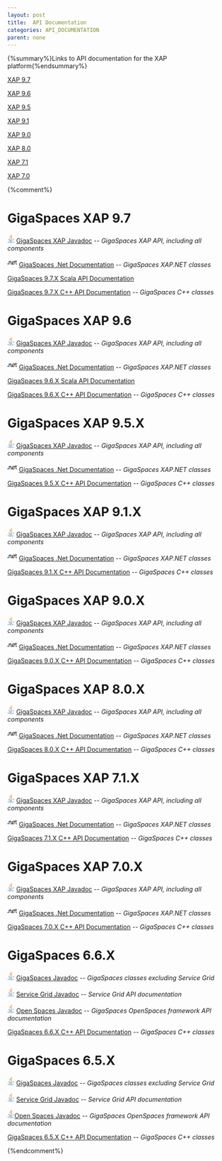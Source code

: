 ```yaml
---
layout: post
title:  API Documentation
categories: API_DOCUMENTATION
parent: none
---
```


{%summary%}Links to API documentation for the XAP platform{%endsummary%}



[XAP 9.7](./xap-97.html)

[XAP 9.6](./xap-96.html)

[XAP 9.5](./xap-95.html)

[XAP 9.1](./xap-91.html)

[XAP 9.0](./xap-90.html)


[XAP 8.0](./xap-80.html)


[XAP 7.1](./xap-71.html)

[XAP 7.0](./xap-70.html)




{%comment%}
# GigaSpaces XAP 9.7

![](/attachment_files/logos/java_icon.gif) [GigaSpaces XAP Javadoc](http://www.gigaspaces.com/docs/JavaDoc9.7/index.html) -- _GigaSpaces XAP API, including all components_

![](/attachment_files/logos/icon_dotnet.gif) [GigaSpaces .Net Documentation](http://www.gigaspaces.com/docs/dotnetdocs9.7) -- _GigaSpaces XAP.NET classes_

[GigaSpaces 9.7.X Scala API Documentation](http://www.gigaspaces.com/docs/scaladocs9.7)

[GigaSpaces 9.7.X C+\+ API Documentation](http://www.gigaspaces.com/docs/cppdocs9.7) -- _GigaSpaces C+\+ classes_



# GigaSpaces XAP 9.6

![](/attachment_files/logos/java_icon.gif) [GigaSpaces XAP Javadoc](http://www.gigaspaces.com/docs/JavaDoc9.6/index.html) -- _GigaSpaces XAP API, including all components_

![](/attachment_files/logos/icon_dotnet.gif) [GigaSpaces .Net Documentation](http://www.gigaspaces.com/docs/dotnetdocs9.6) -- _GigaSpaces XAP.NET classes_

[GigaSpaces 9.6.X Scala API Documentation](http://www.gigaspaces.com/docs/scaladocs9.6)

[GigaSpaces 9.6.X C+\+ API Documentation](http://www.gigaspaces.com/docs/cppdocs9.6) -- _GigaSpaces C+\+ classes_

# GigaSpaces XAP 9.5.X

![](/attachment_files/logos/java_icon.gif) [GigaSpaces XAP Javadoc](http://www.gigaspaces.com/docs/JavaDoc9.5/index.html) -- _GigaSpaces XAP API, including all components_

![](/attachment_files/logos/icon_dotnet.gif) [GigaSpaces .Net Documentation](http://www.gigaspaces.com/docs/dotnetdocs9.5) -- _GigaSpaces XAP.NET classes_

[GigaSpaces 9.5.X C+\+ API Documentation](http://www.gigaspaces.com/docs/cppdocs9.5) -- _GigaSpaces C+\+ classes_

# GigaSpaces XAP 9.1.X

![](/attachment_files/logos/java_icon.gif) [GigaSpaces XAP Javadoc](http://www.gigaspaces.com/docs/JavaDoc9.1/index.html) -- _GigaSpaces XAP API, including all components_

![](/attachment_files/logos/icon_dotnet.gif) [GigaSpaces .Net Documentation](http://www.gigaspaces.com/docs/dotnetdocs9.1) -- _GigaSpaces XAP.NET classes_

[GigaSpaces 9.1.X C+\+ API Documentation](http://www.gigaspaces.com/docs/cppdocs9.1) -- _GigaSpaces C+\+ classes_

# GigaSpaces XAP 9.0.X
![](/attachment_files/logos/java_icon.gif) [GigaSpaces XAP Javadoc](http://www.gigaspaces.com/docs/JavaDoc9.0/index.html) -- _GigaSpaces XAP API, including all components_

![](/attachment_files/logos/icon_dotnet.gif) [GigaSpaces .Net Documentation](http://www.gigaspaces.com/docs/dotnetdocs9.0) -- _GigaSpaces XAP.NET classes_

[GigaSpaces 9.0.X C+\+ API Documentation](http://www.gigaspaces.com/docs/cppdocs9.0) -- _GigaSpaces C+\+ classes_

# GigaSpaces XAP 8.0.X
![](/attachment_files/logos/java_icon.gif) [GigaSpaces XAP Javadoc](http://www.gigaspaces.com/docs/JavaDoc8.0/index.html) -- _GigaSpaces XAP API, including all components_

![](/attachment_files/logos/icon_dotnet.gif) [GigaSpaces .Net Documentation](http://www.gigaspaces.com/docs/dotnetdocs8.0) -- _GigaSpaces XAP.NET classes_

[GigaSpaces 8.0.X C+\+ API Documentation](http://www.gigaspaces.com/docs/cppdocs8.0) -- _GigaSpaces C+\+ classes_

# GigaSpaces XAP 7.1.X

![](/attachment_files/logos/java_icon.gif) [GigaSpaces XAP Javadoc](http://www.gigaspaces.com/docs/JavaDoc7.1/index.html) -- _GigaSpaces XAP API, including all components_

![](/attachment_files/logos/icon_dotnet.gif) [GigaSpaces .Net Documentation](http://www.gigaspaces.com/docs/dotnetdocs7.1) -- _GigaSpaces XAP.NET classes_

[GigaSpaces 7.1.X C+\+ API Documentation](http://www.gigaspaces.com/docs/cppdocs7.1) -- _GigaSpaces C+\+ classes_

# GigaSpaces XAP 7.0.X

![](/attachment_files/logos/java_icon.gif) [GigaSpaces XAP Javadoc](http://www.gigaspaces.com/docs/JavaDoc7.0/index.html) -- _GigaSpaces XAP API, including all components_

![](/attachment_files/logos/icon_dotnet.gif) [GigaSpaces .Net Documentation](http://www.gigaspaces.com/docs/dotnetdocs7.0) -- _GigaSpaces XAP.NET classes_

[GigaSpaces 7.0.X C+\+ API Documentation](http://www.gigaspaces.com/docs/cppdocs7.0) -- _GigaSpaces C+\+ classes_

# GigaSpaces 6.6.X

![](/attachment_files/logos/java_icon.gif) [GigaSpaces Javadoc](http://www.gigaspaces.com/docs/JavaDoc6.6/index.html) -- _GigaSpaces classes excluding Service Grid_

![](/attachment_files/logos/java_icon.gif) [Service Grid Javadoc](http://www.gigaspaces.com/docs/JavaDocSG6.6/index.html) -- _Service Grid API documentation_

![](/attachment_files/logos/java_icon.gif) [Open Spaces Javadoc](http://www.gigaspaces.com/docs/JavaDocOS6.6/index.html) -- _GigaSpaces OpenSpaces framework API documentation_

[GigaSpaces 6.6.X C+\+ API Documentation](http://www.gigaspaces.com/docs/cppdocs6.6) -- _GigaSpaces C+\+ classes_

# GigaSpaces 6.5.X

![](/attachment_files/logos/java_icon.gif) [GigaSpaces Javadoc](http://www.gigaspaces.com/docs/JavaDoc6.5/index.html) -- _GigaSpaces classes excluding Service Grid_

![](/attachment_files/logos/java_icon.gif) [Service Grid Javadoc](http://www.gigaspaces.com/docs/JavaDocSG6.5/index.html) -- _Service Grid API documentation_

![](/attachment_files/logos/java_icon.gif)[Open Spaces Javadoc](http://www.gigaspaces.com/docs/JavaDocOS6.5/index.html) -- _GigaSpaces OpenSpaces framework API documentation_

[GigaSpaces 6.5.X C+\+ API Documentation](http://www.gigaspaces.com/docs/cppdocs6.5) -- _GigaSpaces C+\+ classes_


{%endcomment%}